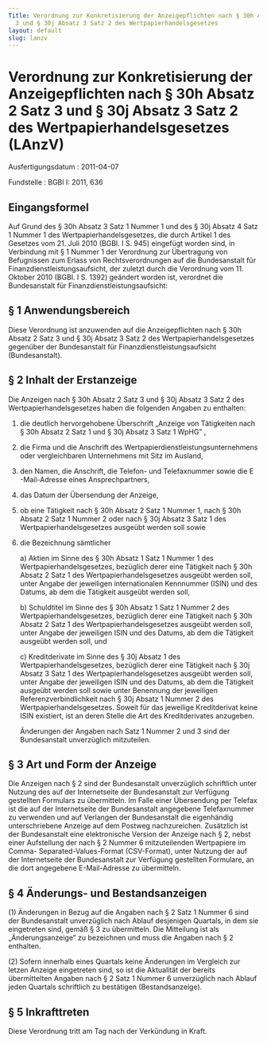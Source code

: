 ```yaml
---
Title: Verordnung zur Konkretisierung der Anzeigepflichten nach § 30h Absatz 2 Satz
  3 und § 30j Absatz 3 Satz 2 des Wertpapierhandelsgesetzes
layout: default
slug: lanzv
---
```


# Verordnung zur Konkretisierung der Anzeigepflichten nach § 30h Absatz 2 Satz 3 und § 30j Absatz 3 Satz 2 des Wertpapierhandelsgesetzes (LAnzV)

Ausfertigungsdatum
:   2011-04-07

Fundstelle
:   BGBl I: 2011, 636


## Eingangsformel

Auf Grund des § 30h Absatz 3 Satz 1 Nummer 1 und des § 30j Absatz 4
Satz 1 Nummer 1 des Wertpapierhandelsgesetzes, die durch Artikel 1 des
Gesetzes vom 21. Juli 2010 (BGBl. I S. 945) eingefügt worden sind, in
Verbindung mit § 1 Nummer 1 der Verordnung zur Übertragung von
Befugnissen zum Erlass von Rechtsverordnungen auf die Bundesanstalt
für Finanzdienstleistungsaufsicht, der zuletzt durch die Verordnung
vom 11. Oktober 2010 (BGBl. I S. 1392) geändert worden ist, verordnet
die Bundesanstalt für Finanzdienstleistungsaufsicht:


## § 1 Anwendungsbereich

Diese Verordnung ist anzuwenden auf die Anzeigepflichten nach § 30h
Absatz 2 Satz 3 und § 30j Absatz 3 Satz 2 des
Wertpapierhandelsgesetzes gegenüber der Bundesanstalt für
Finanzdienstleistungsaufsicht (Bundesanstalt).


## § 2 Inhalt der Erstanzeige

Die Anzeigen nach § 30h Absatz 2 Satz 3 und § 30j Absatz 3 Satz 2 des
Wertpapierhandelsgesetzes haben die folgenden Angaben zu enthalten:

1.  die deutlich hervorgehobene Überschrift „Anzeige von Tätigkeiten nach
    § 30h Absatz 2 Satz 1 und § 30j Absatz 3 Satz 1 WpHG” ,


2.  die Firma und die Anschrift des Wertpapierdienstleistungsunternehmens
    oder vergleichbaren Unternehmens mit Sitz im Ausland,


3.  den Namen, die Anschrift, die Telefon- und Telefaxnummer sowie die E
    -Mail-Adresse eines Ansprechpartners,


4.  das Datum der Übersendung der Anzeige,


5.  ob eine Tätigkeit nach § 30h Absatz 2 Satz 1 Nummer 1, nach § 30h
    Absatz 2 Satz 1 Nummer 2 oder nach § 30j Absatz 3 Satz 1 des
    Wertpapierhandelsgesetzes ausgeübt werden soll sowie


6.  die Bezeichnung sämtlicher

    a)  Aktien im Sinne des § 30h Absatz 1 Satz 1 Nummer 1 des
        Wertpapierhandelsgesetzes, bezüglich derer eine Tätigkeit nach § 30h
        Absatz 2 Satz 1 des Wertpapierhandelsgesetzes ausgeübt werden soll,
        unter Angabe der jeweiligen internationalen Kennnummer (ISIN) und des
        Datums, ab dem die Tätigkeit ausgeübt werden soll,


    b)  Schuldtitel im Sinne des § 30h Absatz 1 Satz 1 Nummer 2 des
        Wertpapierhandelsgesetzes, bezüglich derer eine Tätigkeit nach § 30h
        Absatz 2 Satz 1 des Wertpapierhandelsgesetzes ausgeübt werden soll,
        unter Angabe der jeweiligen ISIN und des Datums, ab dem die Tätigkeit
        ausgeübt werden soll, und


    c)  Kreditderivate im Sinne des § 30j Absatz 1 des
        Wertpapierhandelsgesetzes, bezüglich derer eine Tätigkeit nach § 30j
        Absatz 3 Satz 1 des Wertpapierhandelsgesetzes ausgeübt werden soll,
        unter Angabe der jeweiligen ISIN und des Datums, ab dem die Tätigkeit
        ausgeübt werden soll sowie unter Benennung der jeweiligen
        Referenzverbindlichkeit nach § 30j Absatz 1 Nummer 2 des
        Wertpapierhandelsgesetzes. Soweit für das jeweilige Kreditderivat
        keine ISIN existiert, ist an deren Stelle die Art des Kreditderivates
        anzugeben.



    Änderungen der Angaben nach Satz 1 Nummer 2 und 3 sind der
    Bundesanstalt unverzüglich mitzuteilen.





## § 3 Art und Form der Anzeige

Die Anzeigen nach § 2 sind der Bundesanstalt unverzüglich schriftlich
unter Nutzung des auf der Internetseite der Bundesanstalt zur
Verfügung gestellten Formulars zu übermitteln. Im Falle einer
Übersendung per Telefax ist die auf der Internetseite der
Bundesanstalt angegebene Telefaxnummer zu verwenden und auf Verlangen
der Bundesanstalt die eigenhändig unterschriebene Anzeige auf dem
Postweg nachzureichen. Zusätzlich ist der Bundesanstalt eine
elektronische Version der Anzeige nach § 2, nebst einer Aufstellung
der nach
§ 2 Nummer 6              mitzuteilenden Wertpapiere im Comma-
Separated-Values-Format (CSV-Format), unter Nutzung der auf der
Internetseite der Bundesanstalt zur Verfügung gestellten Formulare, an
die dort angegebene E-Mail-Adresse zu übermitteln.


## § 4 Änderungs- und Bestandsanzeigen

(1) Änderungen in Bezug auf die Angaben nach § 2 Satz 1 Nummer 6 sind
der Bundesanstalt unverzüglich nach Ablauf desjenigen Quartals, in dem
sie eingetreten sind, gemäß § 3 zu übermitteln. Die Mitteilung ist als
„Änderungsanzeige” zu bezeichnen und muss die Angaben nach § 2
enthalten.

(2) Sofern innerhalb eines Quartals keine Änderungen im Vergleich zur
letzen Anzeige eingetreten sind, so ist die Aktualität der bereits
übermittelten Angaben nach § 2 Satz 1 Nummer 6 unverzüglich nach
Ablauf jeden Quartals schriftlich zu bestätigen (Bestandsanzeige).


## § 5 Inkrafttreten

Diese Verordnung tritt am Tag nach der Verkündung in Kraft.

